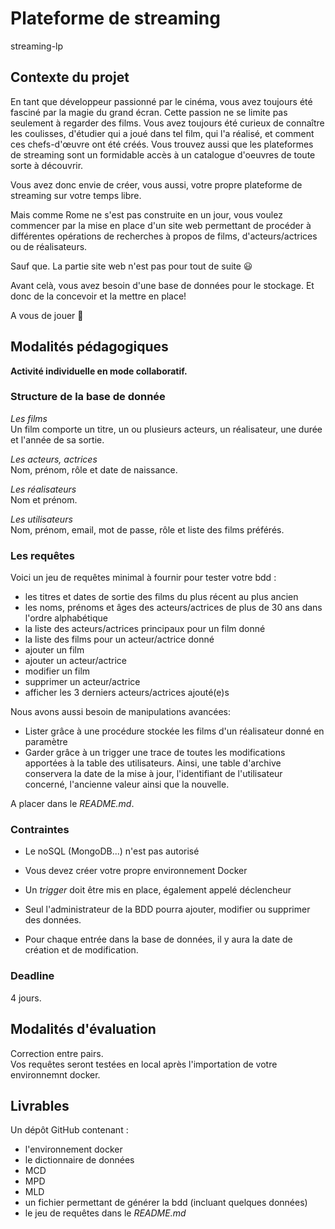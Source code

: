 # Plateforme de streaming

streaming-lp

## Contexte du projet

En tant que développeur passionné par le cinéma, vous avez toujours été fasciné par la magie du grand écran. Cette passion ne se limite pas seulement à regarder des films. Vous avez toujours été curieux de connaître les coulisses, d'étudier qui a joué dans tel film, qui l'a réalisé, et comment ces chefs-d'œuvre ont été créés. Vous trouvez aussi que les plateformes de streaming sont un formidable accès à un catalogue d'oeuvres de toute sorte à découvrir.

Vous avez donc envie de créer, vous aussi, votre propre plateforme de streaming sur votre temps libre.

Mais comme Rome ne s'est pas construite en un jour, vous voulez commencer par la mise en place d'un site web permettant de procéder à différentes opérations de recherches à propos de films, d'acteurs/actrices ou de réalisateurs.

Sauf que. La partie site web n'est pas pour tout de suite 😃

Avant celà, vous avez besoin d'une base de données pour le stockage. Et donc de la concevoir et la mettre en place!

A vous de jouer 🙂

## Modalités pédagogiques

**Activité individuelle en mode collaboratif.**

### Structure de la base de donnée

*Les films*  
Un film comporte un titre, un ou plusieurs acteurs, un réalisateur, une durée et l'année de sa sortie.

*Les acteurs, actrices*  
Nom, prénom, rôle et date de naissance.

*Les réalisateurs*  
Nom et prénom.

*Les utilisateurs*  
Nom, prénom, email, mot de passe, rôle et liste des films préférés.

### Les requêtes

Voici un jeu de requêtes minimal à fournir pour tester votre bdd :
- les titres et dates de sortie des films du plus récent au plus ancien
- les noms, prénoms et âges des acteurs/actrices de plus de 30 ans dans l'ordre alphabétique
- la liste des acteurs/actrices principaux pour un film donné
- la liste des films pour un acteur/actrice donné
- ajouter un film
- ajouter un acteur/actrice
- modifier un film
- supprimer un acteur/actrice
- afficher les 3 derniers acteurs/actrices ajouté(e)s

Nous avons aussi besoin de manipulations avancées:
- Lister grâce à une procédure stockée les films d'un réalisateur donné en paramètre
- Garder grâce à un trigger une trace de toutes les modifications apportées à la table des utilisateurs. Ainsi, une table d'archive conservera la date de la mise à jour, l'identifiant de l'utilisateur concerné, l'ancienne valeur ainsi que la nouvelle.

A placer dans le *README.md*.
​
### Contraintes

- Le noSQL (MongoDB...) n'est pas autorisé
- Vous devez créer votre propre environnement Docker
- Un *trigger* doit être mis en place, également appelé déclencheur

- Seul l'administrateur de la BDD pourra ajouter, modifier ou supprimer des données. 
- Pour chaque entrée dans la base de données, il y aura la date de création et de modification.


### Deadline

4 jours.

## Modalités d'évaluation

Correction entre pairs.  
Vos requêtes seront testées en local après l'importation de votre environnemnt docker.

## Livrables

Un dépôt GitHub contenant :
- l'environnement docker
- le dictionnaire de données
- MCD
- MPD
- MLD
- un fichier permettant de générer la bdd (incluant quelques données)
- le jeu de requêtes dans le *README.md*
